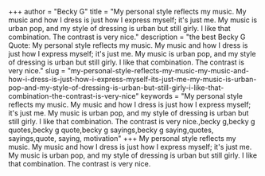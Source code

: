 +++
author = "Becky G"
title = "My personal style reflects my music. My music and how I dress is just how I express myself; it's just me. My music is urban pop, and my style of dressing is urban but still girly. I like that combination. The contrast is very nice."
description = "the best Becky G Quote: My personal style reflects my music. My music and how I dress is just how I express myself; it's just me. My music is urban pop, and my style of dressing is urban but still girly. I like that combination. The contrast is very nice."
slug = "my-personal-style-reflects-my-music-my-music-and-how-i-dress-is-just-how-i-express-myself-its-just-me-my-music-is-urban-pop-and-my-style-of-dressing-is-urban-but-still-girly-i-like-that-combination-the-contrast-is-very-nice"
keywords = "My personal style reflects my music. My music and how I dress is just how I express myself; it's just me. My music is urban pop, and my style of dressing is urban but still girly. I like that combination. The contrast is very nice.,becky g,becky g quotes,becky g quote,becky g sayings,becky g saying,quotes, sayings,quote, saying, motivation"
+++
My personal style reflects my music. My music and how I dress is just how I express myself; it's just me. My music is urban pop, and my style of dressing is urban but still girly. I like that combination. The contrast is very nice.
